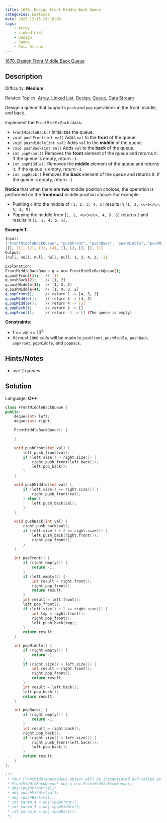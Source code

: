 ```yaml
---
title: 1670. Design Front Middle Back Queue
categories: Leetcode
date: 2023-12-15 21:16:06
tags:
    - Array
    - Linked List
    - Design
    - Queue
    - Data Stream
---
```


[1670\. Design Front Middle Back Queue](https://leetcode.com/problems/design-front-middle-back-queue/)

## Description

Difficulty: **Medium**

Related Topics: [Array](https://leetcode.com/tag/https://leetcode.com/tag/array//), [Linked List](https://leetcode.com/tag/https://leetcode.com/tag/linked-list//), [Design](https://leetcode.com/tag/https://leetcode.com/tag/design//), [Queue](https://leetcode.com/tag/https://leetcode.com/tag/queue//), [Data Stream](https://leetcode.com/tag/https://leetcode.com/tag/data-stream//)

Design a queue that supports `push` and `pop` operations in the front, middle, and back.

Implement the `FrontMiddleBack` class:

* `FrontMiddleBack()` Initializes the queue.
* `void pushFront(int val)` Adds `val` to the **front** of the queue.
* `void pushMiddle(int val)` Adds `val` to the **middle** of the queue.
* `void pushBack(int val)` Adds `val` to the **back** of the queue.
* `int popFront()` Removes the **front** element of the queue and returns it. If the queue is empty, return `-1`.
* `int popMiddle()` Removes the **middle** element of the queue and returns it. If the queue is empty, return `-1`.
* `int popBack()` Removes the **back** element of the queue and returns it. If the queue is empty, return `-1`.

**Notice** that when there are **two** middle position choices, the operation is performed on the **frontmost** middle position choice. For example:

* Pushing `6` into the middle of `[1, 2, 3, 4, 5]` results in `[1, 2, <u>6</u>, 3, 4, 5]`.
* Popping the middle from `[1, 2, <u>3</u>, 4, 5, 6]` returns `3` and results in `[1, 2, 4, 5, 6]`.

**Example 1:**

```bash
Input:
["FrontMiddleBackQueue", "pushFront", "pushBack", "pushMiddle", "pushMiddle", "popFront", "popMiddle", "popMiddle", "popBack", "popFront"]
[[], [1], [2], [3], [4], [], [], [], [], []]
Output:
[null, null, null, null, null, 1, 3, 4, 2, -1]

Explanation:
FrontMiddleBackQueue q = new FrontMiddleBackQueue();
q.pushFront(1);   // [1]
q.pushBack(2);    // [1, 2]
q.pushMiddle(3);  // [1, 3, 2]
q.pushMiddle(4);  // [1, 4, 3, 2]
q.popFront();     // return 1 -> [4, 3, 2]
q.popMiddle();    // return 3 -> [4, 2]
q.popMiddle();    // return 4 -> [2]
q.popBack();      // return 2 -> []
q.popFront();     // return -1 -> [] (The queue is empty)
```

**Constraints:**

* 1 <= val <= 10<sup>9</sup>
* At most `1000` calls will be made to `pushFront`, `pushMiddle`, `pushBack`, `popFront`, `popMiddle`, and `popBack`.

## Hints/Notes

* use 2 queues

## Solution

Language: **C++**

```C++
class FrontMiddleBackQueue {
public:
    deque<int> left;
    deque<int> right;

    FrontMiddleBackQueue() {

    }

    void pushFront(int val) {
        left.push_front(val);
        if (left.size() > right.size()) {
            right.push_front(left.back());
            left.pop_back();
        }
    }

    void pushMiddle(int val) {
        if (left.size() == right.size()) {
            right.push_front(val);
        } else {
            left.push_back(val);
        }
    }

    void pushBack(int val) {
        right.push_back(val);
        if (left.size() + 2 == right.size()) {
            left.push_back(right.front());
            right.pop_front();
        }
    }

    int popFront() {
        if (right.empty()) {
            return -1;
        }
        if (left.empty()) {
            int result = right.front();
            right.pop_front();
            return result;
        }
        int result = left.front();
        left.pop_front();
        if (left.size() + 2 == right.size()) {
            int tmp = right.front();
            right.pop_front();
            left.push_back(tmp);
        }
        return result;
    }

    int popMiddle() {
        if (right.empty()) {
            return -1;
        }
        if (right.size() > left.size()) {
            int result = right.front();
            right.pop_front();
            return result;
        }
        int result = left.back();
        left.pop_back();
        return result;
    }

    int popBack() {
        if (right.empty()) {
            return -1;
        }
        int result = right.back();
        right.pop_back();
        if (right.size() < left.size()) {
            right.push_front(left.back());
            left.pop_back();
        }
        return result;
    }
};

/**
 * Your FrontMiddleBackQueue object will be instantiated and called as such:
 * FrontMiddleBackQueue* obj = new FrontMiddleBackQueue();
 * obj->pushFront(val);
 * obj->pushMiddle(val);
 * obj->pushBack(val);
 * int param_4 = obj->popFront();
 * int param_5 = obj->popMiddle();
 * int param_6 = obj->popBack();
 */
```
